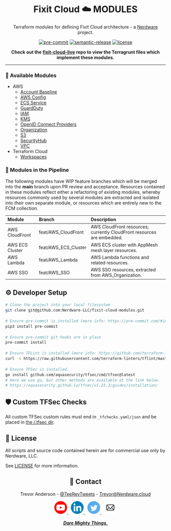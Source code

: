 <div align="center">

# Fixit Cloud ☁️ MODULES

Terraform modules for defining Fixit Cloud architecture - a [Nerdware](https://github.com/Nerdware-LLC) project.

[![pre-commit][pre-commit-shield]](https://github.com/pre-commit/pre-commit)
[![semantic-release][semantic-shield]](https://github.com/semantic-release/semantic-release)
[![license][license-shield]](/LICENSE)

**Check out the [fixit-cloud-live][fixit-cloud-live] repo to view the Terragrunt files which implement these modules.**

</div>

---

### 🧱 Available Modules

- AWS
  - [Account Baseline](AWS_AccountBaseline/README.md)
  - [AWS Config](AWS_Config/README.md)
  - [ECS Service](AWS_ECS_Service/README.md)
  - [GuardDuty](AWS_GuardDuty/README.md)
  - [IAM](AWS_IAM/README.md)
  - [KMS](AWS_KMS/README.md)
  - [OpenID Connect Providers](AWS_OpenID_Connect_Providers/README.md)
  - [Organization](AWS_Organization/README.md)
  - [S3](AWS_S3/README.md)
  - [SecurityHub](AWS_SecurityHub/README.md)
  - [VPC](AWS_VPC/README.md)
- Terraform Cloud
  - [Workspaces](TFC_Workspaces/README.md)

### 🚧 Modules in the Pipeline

The following modules have WIP feature branches which will be merged into the **main** branch upon PR review and acceptance. Resources contained in these modules reflect either a refactoring of existing modules, whereby resources commonly used by several modules are extracted and isolated into their own separate module, or resources which are entirely new to the FCM collection.

| **Module**      | **Branch**           | **Description**                                                        |
| :-------------- | :------------------- | :--------------------------------------------------------------------- |
| AWS CloudFront  | feat/AWS_CloudFront  | AWS CloudFront resources; currently CloudFront resources are embedded. |
| AWS ECS Cluster | feat/AWS_ECS_Cluster | AWS ECS cluster with AppMesh mesh layer resources.                     |
| AWS Lambda      | feat/AWS_Lambda      | AWS Lambda functions and related resources.                            |
| AWS SSO         | feat/AWS_SSO         | AWS SSO resources, extracted from AWS_Organization.                    |

## ⚙️ Developer Setup

```bash
# Clone the project into your local filesystem
git clone git@github.com:Nerdware-LLC/fixit-cloud-modules.git

# Ensure pre-commit is installed (more info: https://pre-commit.com/#install)
pip3 install pre-commit

# Ensure pre-commit git hooks are in place
pre-commit install

# Ensure TFLint is installed (more info: https://github.com/terraform-linters/tflint#readme)
curl -s https://raw.githubusercontent.com/terraform-linters/tflint/master/install_linux.sh | bash

# Ensure TFSec is installed.
go install github.com/aquasecurity/tfsec/cmd/tfsec@latest
# Here we use go, but other methods are available at the link below.
# https://aquasecurity.github.io/tfsec/v1.23.3/guides/installation/
```

## 🛡️ Custom TFSec Checks

All custom TFSec custom rules must end in `_tfchecks.yaml/json` and be placed in [the /.tfsec dir](/.tfsec/README.md).

## 📝 License

All scripts and source code contained herein are for commercial use only by Nerdware, LLC.

See [LICENSE](/LICENSE) for more information.

<div align="center">

## 💬 Contact

Trevor Anderson - [@TeeRevTweets](https://twitter.com/teerevtweets) - [Trevor@Nerdware.cloud](mailto:trevor@nerdware.cloud)

  <a href="https://www.youtube.com/channel/UCguSCK_j1obMVXvv-DUS3ng">
    <img src="/.github/assets/YouTube_icon_circle.svg" height="40" />
  </a>
  &nbsp;
  <a href="https://www.linkedin.com/in/meet-trevor-anderson/">
    <img src="/.github/assets/LinkedIn_icon_circle.svg" height="40" />
  </a>
  &nbsp;
  <a href="https://twitter.com/TeeRevTweets">
    <img src="/.github/assets/Twitter_icon_circle.svg" height="40" />
  </a>
  &nbsp;
  <a href="mailto:trevor@nerdware.cloud">
    <img src="/.github/assets/email_icon_circle.svg" height="40" />
  </a>
  <br><br>

  <a href="https://daremightythings.co/">
    <strong><i>Dare Mighty Things.</i></strong>
  </a>

</div>

<!-- LINKS -->

[pre-commit-shield]: https://img.shields.io/badge/pre--commit-33A532.svg?logo=pre-commit&logoColor=F8B424&labelColor=gray
[semantic-shield]: https://img.shields.io/badge/%20%20%F0%9F%93%A6%F0%9F%9A%80-semantic--release-E10079.svg
[license-shield]: https://img.shields.io/badge/license-Proprietary-000080.svg?labelColor=gray
[fixit-cloud-live]: https://github.com/Nerdware-LLC/fixit-cloud-live

